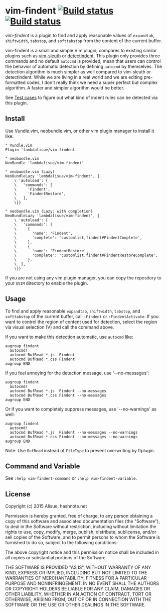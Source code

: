 vim-findent [![Build status](https://travis-ci.org/lambdalisue/vim-findent.svg?branch=master)](https://travis-ci.org/lambdalisue/vim-findent) [![Build status](https://ci.appveyor.com/api/projects/status/p7orkdddc08v4lvk/branch/master?svg=true)](https://ci.appveyor.com/project/lambdalisue/vim-findent/branch/master)
===============================================================================


*vim-findent* is a plugin to find and apply reasonable values of `expandtab`,
`shiftwidth`, `tabstop`, and `softtabstop` from the content of the current buffer.

vim-findent is a small and simple Vim plugin, compares to existing similar plugins such as [vim-sleuth](https://github.com/tpope/vim-sleuth) or [detectindent](https://github.com/ciaranm/detectindent).
This plugin only provides three commands and no default `autocmd` is provided, mean that users can control the behavior of automatic detection by defining `autocmd` by themselves.
The detection algorithm is much simpler as well compared to vim-sleuth or detectindent.
While we are living in a real world and we are editing pre-formatted codes, I don't really think we need a super perfect but complex algorithm.
A faster and simpler algorithm would be better.

See [Test cases](./test/dat) to figure out what kind of indent rules can be detected via this plugin.

Install
-------------------------------------------------------------------------------

Use Vundle.vim, neobundle.vim, or other vim plugin manager to install it like:

```vim
" Vundle.vim
Plugin 'lambdalisue/vim-findent'

" neobundle.vim
NeoBundle 'lambdalisue/vim-findent'

" neobundle.vim (Lazy)
NeoBundleLazy 'lambdalisue/vim-findent', {
	\ 'autoload': {
	\   'commands': [
	\     'Findent',
	\     'FindentRestore',
	\   ],
	\}}

" neobundle.vim (Lazy: with completion)
NeoBundleLazy 'lambdalisue/vim-findent', {
	\ 'autoload': {
	\   'commands': [
	\     {
	\       'name': 'Findent',
	\       'complete': 'customlist,findent#FindentComplete',
	\     },
	\     {
	\       'name': 'FindentRestore',
	\       'complete': 'customlist,findent#FindentRestoreComplete',
	\     },
	\  ],
	\}}
```

If you are not using any vim plugin manager, you can copy the repository to
your `$VIM` directory to enable the plugin.


Usage
-------------------------------------------------------------------------------

To find and apply reasonable `expandtab`, `shiftwidth`, `tabstop`, and `softtabstop` of
the current buffer, call `:Findent` or `:FindentActivate`.
If you want to control the region of content used for detection, select the
region via visual selection (V) and call the command above.

If you want to make this detection automatic, use `autocmd` like:

```vim
augroup findent
  autocmd!
  autocmd BufRead *.js  Findent
  autocmd BufRead *.css Findent
augroup END
```

If you feel annoying for the detection message, use '--no-messages':

```vim
augroup findent
  autocmd!
  autocmd BufRead *.js  Findent --no-messages
  autocmd BufRead *.css Findent --no-messages
augroup END
```

Or if you want to completely suppress messages, use '--no-warnings' as well:

```vim
augroup findent
  autocmd!
  autocmd BufRead *.js  Findent --no-messages --no-warnings
  autocmd BufRead *.css Findent --no-messages --no-warnings
augroup END
```

Note: Use `BufRead` instead of `FileType` to prevent overwriting by ftplugin.

Command and Variable
-------------------------------------------------------------------------------

See `:help vim-findent-command` or `:help vim-findent-variable`.


License
--------------------------------------------------------------------------------
Copyright (c) 2015 Alisue, hashnote.net

Permission is hereby granted, free of charge, to any person obtaining
a copy of this software and associated documentation files
(the "Software"), to deal in the Software without restriction,
including without limitation the rights to use, copy, modify, merge,
publish, distribute, sublicense, and/or sell copies of the Software,
and to permit persons to whom the Software is furnished to do so,
subject to the following conditions:

The above copyright notice and this permission notice shall be
included in all copies or substantial portions of the Software.

THE SOFTWARE IS PROVIDED "AS IS", WITHOUT WARRANTY OF ANY KIND,
EXPRESS OR IMPLIED, INCLUDING BUT NOT LIMITED TO THE WARRANTIES OF
MERCHANTABILITY, FITNESS FOR A PARTICULAR PURPOSE AND NONINFRINGEMENT.
IN NO EVENT SHALL THE AUTHORS OR COPYRIGHT HOLDERS BE LIABLE FOR ANY
CLAIM, DAMAGES OR OTHER LIABILITY, WHETHER IN AN ACTION OF CONTRACT,
TORT OR OTHERWISE, ARISING FROM, OUT OF OR IN CONNECTION WITH THE
SOFTWARE OR THE USE OR OTHER DEALINGS IN THE SOFTWARE.
